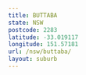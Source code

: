 ```yaml
---
title: BUTTABA
state: NSW
postcode: 2283
latitude: -33.019117
longitude: 151.57181
url: /nsw/buttaba/
layout: suburb
---
```

